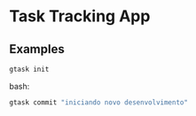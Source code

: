 # Task Tracking App



## Examples
``` bash
gtask init
```
bash: 

``` bash
gtask commit "iniciando novo desenvolvimento"
```
